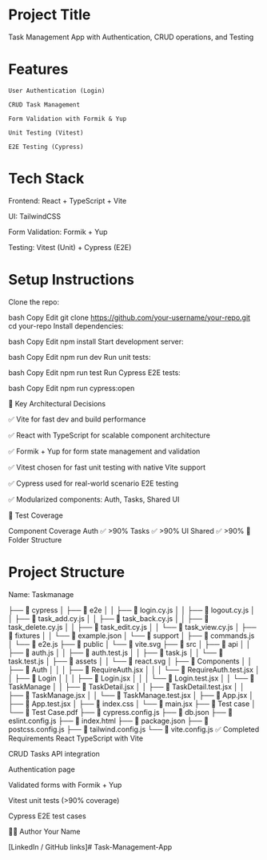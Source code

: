 # Project Title
Task Management App with Authentication, CRUD operations, and Testing

# Features
    User Authentication (Login)

    CRUD Task Management
    
    Form Validation with Formik & Yup

    Unit Testing (Vitest)
    
    E2E Testing (Cypress)

# Tech Stack
Frontend: React + TypeScript + Vite

UI: TailwindCSS

Form Validation: Formik + Yup

Testing: Vitest (Unit) + Cypress (E2E)

# Setup Instructions
Clone the repo:

bash
Copy
Edit
git clone https://github.com/your-username/your-repo.git
cd your-repo
Install dependencies:

bash
Copy
Edit
npm install
Start development server:

bash
Copy
Edit
npm run dev
Run unit tests:

bash
Copy
Edit
npm run test
Run Cypress E2E tests:

bash
Copy
Edit
npm run cypress:open

🧠 Key Architectural Decisions

✅ Vite for fast dev and build performance

✅ React with TypeScript for scalable component architecture

✅ Formik + Yup for form state management and validation

✅ Vitest chosen for fast unit testing with native Vite support

✅ Cypress used for real-world scenario E2E testing

✅ Modularized components: Auth, Tasks, Shared UI

🧪 Test Coverage

Component	Coverage
Auth	✅ >90%
Tasks	✅ >90%
UI Shared	✅ >90%
📂 Folder Structure
# Project Structure
Name: Taskmanage

├── 📁 cypress
│   ├── 📁 e2e
│   │   ├── 📄 login.cy.js
│   │   ├── 📄 logout.cy.js
│   │   ├── 📄 task_add.cy.js
│   │   ├── 📄 task_back.cy.js
│   │   ├── 📄 task_delete.cy.js
│   │   ├── 📄 task_edit.cy.js
│   │   └── 📄 task_view.cy.js
│   ├── 📁 fixtures
│   │   └── 📄 example.json
│   └── 📁 support
│       ├── 📄 commands.js
│       └── 📄 e2e.js
├── 📁 public
│   └── 📄 vite.svg
├── 📁 src
│   ├── 📁 api
│   │   ├── 📄 auth.js
│   │   ├── 📄 auth.test.js
│   │   ├── 📄 task.js
│   │   └── 📄 task.test.js
│   ├── 📁 assets
│   │   └── 📄 react.svg
│   ├── 📁 Components
│   │   ├── 📁 Auth
│   │   │   ├── 📄 RequireAuth.jsx
│   │   │   └── 📄 RequireAuth.test.jsx
│   │   ├── 📁 Login
│   │   │   ├── 📄 Login.jsx
│   │   │   └── 📄 Login.test.jsx
│   │   └── 📁 TaskManage
│   │       ├── 📄 TaskDetail.jsx
│   │       ├── 📄 TaskDetail.test.jsx
│   │       ├── 📄 TaskManage.jsx
│   │       └── 📄 TaskManage.test.jsx
│   ├── 📄 App.jsx
│   ├── 📄 App.test.jsx
│   ├── 📄 index.css
│   └── 📄 main.jsx
├── 📁 Test case
│   └── 📄 Test Case.pdf
├── 📄 cypress.config.js
├── 📄 db.json
├── 📄 eslint.config.js
├── 📄 index.html
├── 📄 package.json
├── 📄 postcss.config.js
├── 📄 tailwind.config.js
└── 📄 vite.config.js
✅ Completed Requirements
 React TypeScript with Vite

 CRUD Tasks API integration

 Authentication page

 Validated forms with Formik + Yup

 Vitest unit tests (>90% coverage)

 Cypress E2E test cases

🧑‍💻 Author
Your Name

[LinkedIn / GitHub links]#   T a s k - M a n a g e m e n t - A p p  
 